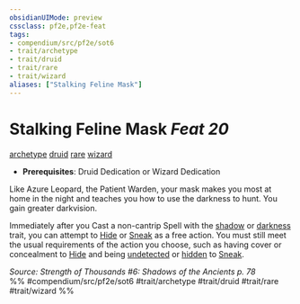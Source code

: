 ```yaml
---
obsidianUIMode: preview
cssclass: pf2e,pf2e-feat
tags:
- compendium/src/pf2e/sot6
- trait/archetype
- trait/druid
- trait/rare
- trait/wizard
aliases: ["Stalking Feline Mask"]
---
```

# Stalking Feline Mask  *Feat 20*  
[archetype](/rules/traits/archetype.md)  [druid](/rules/traits/druid.md)  [rare](/rules/traits/rare.md)  [wizard](/rules/traits/wizard.md)  

- **Prerequisites**: Druid Dedication or Wizard Dedication

Like Azure Leopard, the Patient Warden, your mask makes you most at home in the night and teaches you how to use the darkness to hunt. You gain greater darkvision.

Immediately after you Cast a non-cantrip Spell with the [shadow](/rules/traits/shadow.md) or [darkness](/rules/traits/darkness.md) trait, you can attempt to [Hide](/rules/actions/hide.md) or [Sneak](/rules/actions/sneak.md) as a free action. You must still meet the usual requirements of the action you choose, such as having cover or concealment to [Hide](/rules/actions/hide.md) and being [undetected](/rules/conditions.md#Undetected) or [hidden](/rules/conditions.md#Hidden) to [Sneak](/rules/actions/sneak.md).

*Source: Strength of Thousands #6: Shadows of the Ancients p. 78*  
%% #compendium/src/pf2e/sot6 #trait/archetype #trait/druid #trait/rare #trait/wizard %%